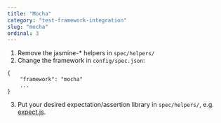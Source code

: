 ```yaml
---
title: "Mocha"
category: "test-framework-integration"
slug: "mocha"
ordinal: 3
---
```


1. Remove the jasmine-* helpers in `spec/helpers/`
2. Change the framework in `config/spec.json`:
```
{
    "framework": "mocha"
    ...
}
```
3. Put your desired expectation/assertion library in `spec/helpers/`, e.g. [expect.js](https://github.com/LearnBoost/expect.js).
